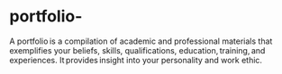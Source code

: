 # portfolio-
A portfolio is a compilation of academic and professional materials that exemplifies your beliefs, skills, qualifications, education, training, and experiences. It provides insight into your personality and work ethic.    

